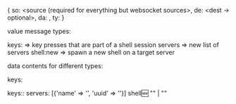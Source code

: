 
{
  so: <source (required for everything but websocket sources>,
  de: <dest -> optional>,
  da: <data object>,
  ty: <message type>
}

value message types:

keys:<shellid> => key presses that are part of a shell session
servers        => new list of servers
shell:new      => spawn a new shell on a target server

data contents for different types:

keys:<shellid>

keys:<shell>: <str>
servers:      [{'name' => '<server name>', 'uuid' => '<server uuid>'}]
shell:new:    "" | "<key>"

